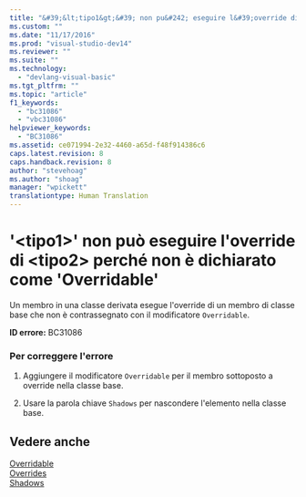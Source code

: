 ```yaml
---
title: "&#39;&lt;tipo1&gt;&#39; non pu&#242; eseguire l&#39;override di &lt;tipo2&gt; perch&#233; non &#232; dichiarato come &#39;Overridable&#39; | Microsoft Docs"
ms.custom: ""
ms.date: "11/17/2016"
ms.prod: "visual-studio-dev14"
ms.reviewer: ""
ms.suite: ""
ms.technology: 
  - "devlang-visual-basic"
ms.tgt_pltfrm: ""
ms.topic: "article"
f1_keywords: 
  - "bc31086"
  - "vbc31086"
helpviewer_keywords: 
  - "BC31086"
ms.assetid: ce071994-2e32-4460-a65d-f48f914386c6
caps.latest.revision: 8
caps.handback.revision: 8
author: "stevehoag"
ms.author: "shoag"
manager: "wpickett"
translationtype: Human Translation
---
```

# &#39;&lt;tipo1&gt;&#39; non pu&#242; eseguire l&#39;override di &lt;tipo2&gt; perch&#233; non &#232; dichiarato come &#39;Overridable&#39;
Un membro in una classe derivata esegue l'override di un membro di classe base che non è contrassegnato con il modificatore `Overridable`.  
  
 **ID errore:** BC31086  
  
### Per correggere l'errore  
  
1.  Aggiungere il modificatore `Overridable` per il membro sottoposto a override nella classe base.  
  
2.  Usare la parola chiave `Shadows` per nascondere l'elemento nella classe base.  
  
## Vedere anche  
 [Overridable](../../visual-basic/language-reference/modifiers/overridable.md)   
 [Overrides](../../visual-basic/language-reference/modifiers/overrides.md)   
 [Shadows](../../visual-basic/language-reference/modifiers/shadows.md)